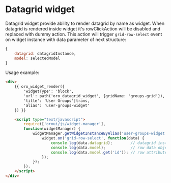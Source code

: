 # Datagrid widget

Datagrid widget provide ability to render datagrid by name as widget.
When datagrid is rendered inside widget it's rowClickAction will be disabled and replaced
with dummy action. This action will trigger `grid-row-select` event on widget instance with
data parameter of next structure:

``` javascript
{
    datagrid: datagridInstance,
    model: selectedModel
}
```

Usage example:

``` html
<div>
    {{ oro_widget_render({
        'widgetType': 'block',
        'url': path('oro_datagrid_widget', {gridName: 'groups-grid'}),
        'title': 'User Groups'|trans,
        'alias': 'user-groups-widget'
    }) }}

    <script type="text/javascript">
        require(['oroui/js/widget-manager'],
        function(widgetManager) {
            widgetManager.getWidgetInstanceByAlias('user-groups-widget', function(widget) {
                widget.on('grid-row-select', function(data) {
                    console.log(data.datagrid);        // datagrid instance
                    console.log(data.model);           // row data object
                    console.log(data.model.get('id')); // row attribute
                });
            });
        });
    </script>
</div>
```
